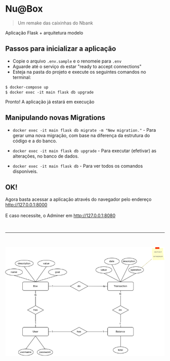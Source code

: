 # Nu@Box

> Um remake das caixinhas do Nbank

Aplicação Flask + arquitetura modelo 

## Passos para inicializar a aplicação
- Copie o arquivo `.env.sample` e o renomeie para `.env`
- Aguarde até o serviço `db` estar "ready to accept connections"
- Esteja na pasta do projeto e execute os seguintes comandos no terminal:
```
$ docker-compose up
$ docker exec -it main flask db upgrade
```
Pronto! A aplicação já estará em execução

## Manipulando novas Migrations

- `docker exec -it main flask db migrate -m "New migration."` - Para gerar uma nova migração, com base na diferença da estrutura do código e a do banco.

- `docker exec -it main flask db upgrade` - Para executar (efetivar) as alterações, no banco de dados.

- `docker exec -it main flask db` - Para ver todos os comandos disponíveis.

## OK!

Agora basta acessar a aplicação através do navegador pelo endereço http://127.0.0.1:8000
<br>
<br>
E caso necessite, o Adminer em http://127.0.0.1:8080

<br>
<hr>
<br>

![Diagrama de classes](doc/Caixinhas@Root.drawio.png "Diagrama de classes")